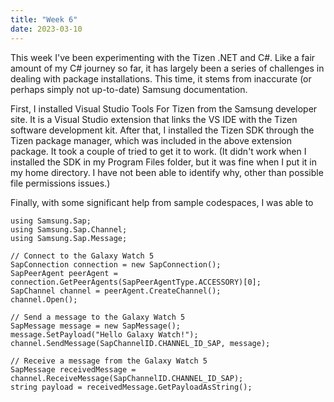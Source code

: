 ```yaml
---
title: "Week 6"
date: 2023-03-10
---
```


This week I've been experimenting with the Tizen .NET and C#.  Like a fair amount of my C# journey so far, it has largely been a series of challenges in dealing with package installations.  This time, it stems from inaccurate (or perhaps simply not up-to-date) Samsung documentation.

First, I installed Visual Studio Tools For Tizen from the Samsung developer site. It is a Visual Studio extension that links the VS IDE with the Tizen software development kit. After that, I installed the Tizen SDK through the Tizen package manager, which was included in the above extension package.  It took a couple of tried to get it to work.  (It didn't work when I installed the SDK in my Program Files folder, but it was fine when I put it in my home directory. I have not been able to identify why, other than possible file permissions issues.)

Finally, with some significant help from sample codespaces, I was able to 


```
using Samsung.Sap;
using Samsung.Sap.Channel;
using Samsung.Sap.Message;

// Connect to the Galaxy Watch 5
SapConnection connection = new SapConnection();
SapPeerAgent peerAgent = connection.GetPeerAgents(SapPeerAgentType.ACCESSORY)[0];
SapChannel channel = peerAgent.CreateChannel();
channel.Open();

// Send a message to the Galaxy Watch 5
SapMessage message = new SapMessage();
message.SetPayload("Hello Galaxy Watch!");
channel.SendMessage(SapChannelID.CHANNEL_ID_SAP, message);

// Receive a message from the Galaxy Watch 5
SapMessage receivedMessage = channel.ReceiveMessage(SapChannelID.CHANNEL_ID_SAP);
string payload = receivedMessage.GetPayloadAsString();
```
